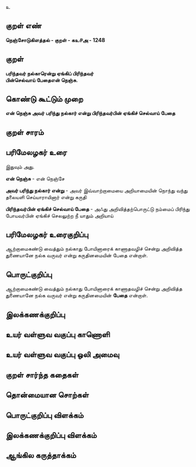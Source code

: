 உ

## குறள் எண் 

**நெஞ்சோடுகிளத்தல் - குறள் - கஉ௪அ - 1248**

## குறள் 

**பரிந்தவர் நல்காரென்று ஏங்கிப் பிரிந்தவர்  
பின்செல்வாய் பேதைஎன் நெஞ்சு.** 

## கொண்டு கூட்டும் முறை

**என் நெஞ்சு அவர் பரிந்து நல்கார் என்று பிரிந்தவர்பின் ஏங்கிச் செல்வாய் பேதை**

## குறள் சாரம் 


## பரிமேலழகர் உரை

இதுவும் அது. 

**என் நெஞ்சு** - என் நெஞ்சே 

**அவர் பரிந்து நல்கார் என்று** - அவர் இவ்வாற்றாமையை அறியாமையின் நொந்து வந்து தலையளி செய்யாராயினார் என்று கருதி 

**பிரிந்தவர்பின் ஏங்கிச் செல்வாய் பேதை** - அஃது அறிவித்தற்பொருட்டு நம்மைப் பிரிந்து போயவர்பின் ஏங்கிச் செலலுற்ற நீ யாதும் அறியாய்

## பரிமேலழகர் உரைகுறிப்பு   

ஆற்றாமைகண்டு வைத்தும் நல்காது போயினாரைக் காணாதவழிச் சென்று அறிவித்த துணையானே நல்க வருவர் என்று கருதினமையின் பேதை என்றாள்.

## பொருட்குறிப்பு 

ஆற்றாமைகண்டு வைத்தும் நல்காது போயினாரைக் காணாதவழிச் சென்று அறிவித்த துணையானே நல்க வருவர் என்று கருதினமையின் **பேதை** என்றாள்.

## இலக்கணக்குறிப்பு  


## உயர் வள்ளுவ வகுப்பு காணொளி


## உயர் வள்ளுவ வகுப்பு ஒலி அமைவு 

 
## குறள் சார்ந்த கதைகள் 


## தொன்மையான சொற்கள்


## பொருட்குறிப்பு விளக்கம்


## இலக்கணக்குறிப்பு விளக்கம்


## ஆங்கில கருத்தாக்கம் 


